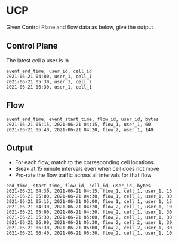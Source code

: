 # UCP

Given Control Plane and flow data as below, give the output

	
## Control Plane
The latest cell a user is in

```
event_end_time, user_id, cell_id
2021-06-21 04:00, user_1, cell_1
2021-06-21 05:30, user_1, cell_2
2021-06-21 06:30, user_1, cell_1
```

## Flow
```
event_end_time, event_start_time, flow_id, user_id, bytes
2021-06-21 05:15, 2021-06-21 04:15, flow_1, user_1, 60
2021-06-21 06:40, 2021-06-21 04:20, flow_2, user_1, 140
```

## Output
* For each flow, match to the corresponding cell locations.
* Break at 15 minute intervals even when cell does not move
* Pro-rate the flow traffic across all intervals for that flow

```
end_time, start_time, flow_id, cell_id, user_id, bytes
2021-06-21 04:30, 2021-06-21 04:15, flow_1, cell_1, user_1, 15
2021-06-21 05:00, 2021-06-21 04:30, flow_1, cell_1, user_1, 30
2021-06-21 05:15, 2021-06-21 05:00, flow_1, cell_1, user_1, 15
2021-06-21 04:30, 2021-06-21 04:20, flow_2, cell_1, user_1, 10
2021-06-21 05:00, 2021-06-21 04:30, flow_2, cell_1, user_1, 30
2021-06-21 05:30, 2021-06-21 05:00, flow_2, cell_1, user_1, 30
2021-06-21 06:00, 2021-06-21 05:30, flow_2, cell_2, user_1, 30
2021-06-21 06:30, 2021-06-21 06:00, flow_2, cell_2, user_1, 30
2021-06-21 06:40, 2021-06-21 06:30, flow_2, cell_1, user_1, 10
```
